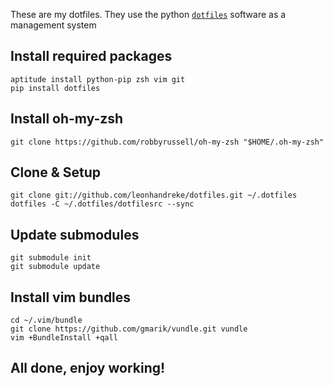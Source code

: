 These are my dotfiles. They use the python [`dotfiles`](https://github.com/jbernard/dotfiles/) software as a management system

## Install required packages
	aptitude install python-pip zsh vim git
	pip install dotfiles

## Install oh-my-zsh
	git clone https://github.com/robbyrussell/oh-my-zsh "$HOME/.oh-my-zsh"

## Clone & Setup
	git clone git://github.com/leonhandreke/dotfiles.git ~/.dotfiles
	dotfiles -C ~/.dotfiles/dotfilesrc --sync

## Update submodules
	git submodule init
	git submodule update


## Install vim bundles
	cd ~/.vim/bundle
	git clone https://github.com/gmarik/vundle.git vundle
	vim +BundleInstall +qall

## All done, enjoy working!
